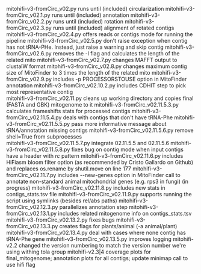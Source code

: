 mitohifi-v3-fromCirc_v02.py	runs until (included) circularization
mitohifi-v3-fromCirc_v02.1.py	runs until (included) annotation
mitohifi-v3-fromCirc_v02.2.py	runs until (included) rotation 
mitohifi-v3-fromCirc_v02.3.py 	runs until (included) alignment of rotated contigs 
mitohifi-v3-fromCirc_v02.4.py	offers reads or contigs mode for running the pipeline
mitohifi-v3-fromCirc_v02.5.py	don't raise exception when contig has not tRNA-PHe. Instead, just raise a warning and skip contig
mitohifi-v3-fromCirc_v02.6.py	removes the -l flag and calculates the length of the related mito
mitohifi-v3-fromCirc_v02.7.py	changes MAFFT output to clustalW format
mitohifi-v3-fromCirc_v02.8.py	changes maximum contig size of MitoFinder to 3 times the length of the related mito
mitohifi-v3-fromCirc_v02.9.py	includes -p PROCESSORSTOUSE option in MitoFinder annotation
mitohifi-v3-fromCirc_v02.10.2.py	includes CDHIT step to pick most representative contig	
mitohifi-v3-fromCirc_v02.11.py	cleans up working directory and copies final (FASTA and GBK) mitogenome to it
mitohifi-v3-fromCirc_v02.11.5.3.py	calculates frameshifts stats for processed contigs
mitohifi-v3-fromCirc_v02.11.5.4.py	deals with contigs that don't have tRNA-Phe
mitohifi-v3-fromCirc_v02.11.5.5.py	pass more informative message about tRNA/annotation missing contigs
mitohifi-v3-fromCirc_v02.11.5.6.py	remove shell=True from subprocesses 		
mitohifi-v3-fromCirc_v02.11.5.7.py	integrate 02.11.5.5 and 02.11.5.6
mitohifi-v3-fromCirc_v02.11.5.8.py	fixes bug on contig mode when input contigs have a header with _rc_ pattern	
mitohifi-v3-fromCirc_v02.11.6.py	includes HiFiasm bloom filter option (as recommended by Cristo Gallardo on Github) and replaces os.rename by shutil.move on line 177
mitohifi-v3-fromCirc_v02.11.7.py	includes --new-genes option in MitoFinder call to annotate non-standard animal mitochondrial genes (e.g. rps3 in fungi) (in progress)
mitohifi-v3-fromCirc_v02.11.8.py	includes new stats in contigs_stats.tsv file 
mitohifi-v3-fromCirc_v02.11.9.py	supports running the script using symlinks (besides rel/abs paths)
mitohifi-v3-fromCirc_v02.12.3.py	parallelizes annotation step
mitohifi-v3-fromCirc_v02.13.1.py	includes related mitogenome info on contigs_stats.tsv
mitohifi-v3-fromCirc_v02.13.2.py	fixes bugs
mitohifi-v3-fromCirc_v02.13.3.py	creates flags for plants/animal (-a animal/plant) 
mitohifi-v3-fromCirc_v02.13.4.py	deal with cases where none contig has tRNA-Phe gene
mitohifi-v3-fromCirc_v02.13.5.py	improves logging
mitohifi-v2.2	changed the version numbering to match the version number we're using withing tola group
mitohifi-v2.3|4	coverage plots for final_mitogenome; annotation plots for all contigs; update minimap call to use hifi flag 
